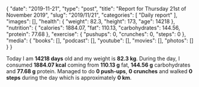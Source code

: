 {
    "date": "2019-11-21",
    "type": "post",
    "title": "Report for Thursday 21st of November 2019",
    "slug": "2019\/11\/21",
    "categories": [
        "Daily report"
    ],
    "images": [],
    "health": {
        "weight": 82.3,
        "height": 173,
        "age": 14218
    },
    "nutrition": {
        "calories": 1884.07,
        "fat": 110.13,
        "carbohydrates": 144.56,
        "protein": 77.68
    },
    "exercise": {
        "pushups": 0,
        "crunches": 0,
        "steps": 0
    },
    "media": {
        "books": [],
        "podcast": [],
        "youtube": [],
        "movies": [],
        "photos": []
    }
}

Today I am <strong>14218 days</strong> old and my weight is <strong>82.3 kg</strong>. During the day, I consumed <strong>1884.07 kcal</strong> coming from <strong>110.13 g</strong> fat, <strong>144.56 g</strong> carbohydrates and <strong>77.68 g</strong> protein. Managed to do <strong>0 push-ups</strong>, <strong>0 crunches</strong> and walked <strong>0 steps</strong> during the day which is approximately <strong>0 km</strong>.
